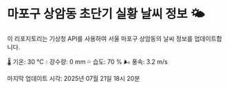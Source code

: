 
# 마포구 상암동 초단기 실황 날씨 정보 🌤️

이 리포지토리는 기상청 API를 사용하여 서울 마포구 상암동의 날씨 정보를 업데이트합니다. 

🌡️ 기온: 30 ℃
💧 강수량: 0 mm
💦 습도: 70 %
🌬️ 풍속: 3.2 m/s

마지막 업데이트 시각: 2025년 07월 21일 18시 20분    
